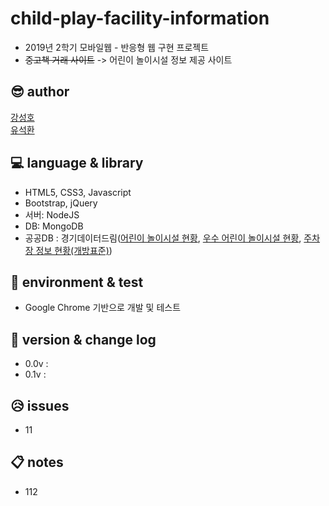 # child-play-facility-information

- 2019년 2학기 모바일웹 - 반응형 웹 구현 프로젝트
- ~~중고책 거래 사이트~~ -> 어린이 놀이시설 정보 제공 사이트

## 😎 author

[강성호](https://github.com/KANGSUNGHO)<br>
[유석환](https://github.com/youseokhwan)

## 💻 language & library

- HTML5, CSS3, Javascript
- Bootstrap, jQuery
- 서버: NodeJS
- DB: MongoDB
- 공공DB : 경기데이터드림([어린이 놀이시설 현황](https://data.gg.go.kr/portal/data/service/selectServicePage.do?page=1&sortColumn=&sortDirection=&infId=I6Y5W00421151P0RPW7Y12521845&infSeq=1&searchWord=%EB%86%80%EC%9D%B4%EC%8B%9C%EC%84%A4), [우수 어린이 놀이시설 현황](https://data.gg.go.kr/portal/data/service/selectServicePage.do?page=1&sortColumn=&sortDirection=&infId=Y003P77LUN0Y3O66N47612192869&infSeq=1&searchWord=%EC%9A%B0%EC%88%98+%EC%96%B4%EB%A6%B0%EC%9D%B4), [주차장 정보 현황(개방표준)](https://data.gg.go.kr/portal/data/service/selectServicePage.do?page=1&sortColumn=&sortDirection=&infId=JHB0Z0DW2XWE342WQLR312739290&infSeq=1&searchWord=%EC%A3%BC%EC%B0%A8%EC%9E%A5))

## 📀 environment & test

- Google Chrome 기반으로 개발 및 테스트

## 📎 version & change log

- 0.0v : 
- 0.1v : 

## 😥 issues

- 11

## 📋 notes

- 112
